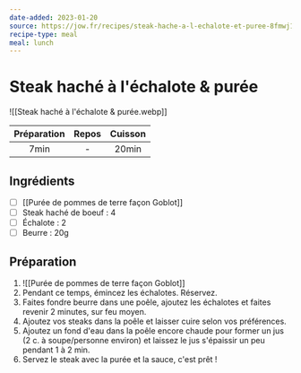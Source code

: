 ```yaml
---
date-added: 2023-01-20
source: https://jow.fr/recipes/steak-hache-a-l-echalote-et-puree-8fmwj1rcarpska5106at
recipe-type: meal
meal: lunch
---
```


# Steak haché à l'échalote & purée

![[Steak haché à l'échalote & purée.webp]]

| Préparation | Repos | Cuisson |
|:-----------:|:-----:|:-------:|
|    7min     |   -   |  20min  |

## Ingrédients

- [ ] [[Purée de pommes de terre façon Goblot]]
- [ ] Steak haché de boeuf : 4
- [ ] Échalote : 2
- [ ] Beurre : 20g

## Préparation

1. ![[Purée de pommes de terre façon Goblot]]
2. Pendant ce temps, émincez les échalotes. Réservez.
3. Faites fondre beurre dans une poêle, ajoutez les échalotes et faites revenir 2 minutes, sur feu moyen.
4. Ajoutez vos steaks dans la poêle et laisser cuire selon vos préférences.
5. Ajoutez un fond d'eau dans la poêle encore chaude pour former un jus (2 c. à soupe/personne environ) et laissez le jus s'épaissir un peu pendant 1 à 2 min.
6. Servez le steak avec la purée et la sauce, c'est prêt !
